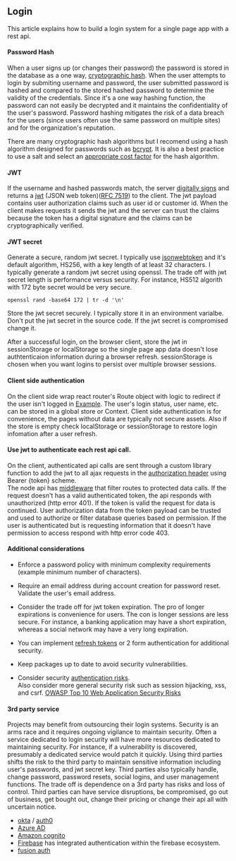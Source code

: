 ## Login
This article explains how to build a login system for a single page app with a rest api.  

#### Password Hash
When a user signs up (or changes their password) the password is stored in the database as a one way, [cryptographic hash](https://en.wikipedia.org/wiki/Cryptographic_hash_function). When the user attempts to login by submiting username and password, the user submitted password is hashed and compared to the stored hashed password to determine the validity of the credentials. Since it's a one way hashing function, the password can not easily be decrypted and it maintains the confidentiality of the user's password. Password hashing mitigates the risk of a data breach for the users (since users often use the same password on multiple sites) and for the organization's reputation.  

There are many cryptographic hash algorithms but I recomend using a hash algorithm designed for passwords such as [bcrypt](https://github.com/kelektiv/node.bcrypt.js). It is also a best practice to use a salt and select an [appropriate cost factor](https://auth0.com/blog/hashing-in-action-understanding-bcrypt/) for the hash algorithm.  

#### JWT  
If the username and hashed passwords match, the server [digitally signs](https://en.wikipedia.org/wiki/Digital_signature) and returns a [jwt](https://jwt.io/) (JSON web token)([RFC 7519](https://tools.ietf.org/html/rfc7519)) to the client. The jwt payload contains user authorization claims such as user id or customer id. When the client makes requests it sends the jwt and the server can trust the claims because the token has a digital signature and the claims can be cryptographically verified.   

#### JWT secret
Generate a secure, random jwt secret. I typically use [jsonwebtoken](https://github.com/auth0/node-jsonwebtoken) and it's default algorithm, HS256, with a key length of at least 32 characters. I typically generate a random jwt secret using openssl. The trade off with jwt secret length is performance versus security. For instance, HS512 algorith with 172 byte secret would be very secure.  
```
openssl rand -base64 172 | tr -d '\n'
```
Store the jwt secret securely. I typically store it in an environment varialbe. Don't put the jwt secret in the source code. If the jwt secret is compromised change it. 

After a successful login, on the browser client, store the jwt in sessionStorage or localStorage so the single page app data doesn't lose authtenticaion information during a browser refresh. sessionStorage is chosen when you want logins to persist over multiple browser sessions.  

#### Client side authentication
On the client side wrap react router's Route object with logic to redirect if the user isn't logged in [Example](https://reacttraining.com/react-router/web/example/auth-workflow). The user's login status, user name, etc. can be stored in a global store or Context. Client side authentication is for convenience, the pages without data are typically not secure assets. Also if the store is empty check localStorage or sessionStorage to restore login infomation after a user refresh.      

#### Use jwt to authenticate each rest api call. 
On the client, authenticated api calls are sent through a custom library function to add the jwt to all ajax requests in the [authorization header](https://developer.mozilla.org/en-US/docs/Web/HTTP/Headers/Authorization) using Bearer {token} scheme.  
The node api has [middleware](http://expressjs.com/en/guide/using-middleware.html) that filter routes to protected data calls. If the request doesn't has a valid authenticated token, the api responds with unauthorized (http error 401). If the token is valid the request for data is continued. User authorization data from the token payload can be trusted and used to authorize or filter database queries based on permission. If the user is authenticated but is requesting information that it doesn't have permission to access respond with http error code 403.    

#### Additional considerations 
- Enforce a password policy with minimum complexity requirements (example minimum number of characters).  

- Require an email address during account creation for password reset. Validate the user's email address.    

- Consider the trade off for jwt token expiration. The pro of longer expirations is convenience for users. The con is longer sessions are less secure.   For instance, a banking application may have a short expiration, whereas a social network may have a very long expiration.   

- You can implement [refresh tokens](https://auth0.com/learn/refresh-tokens/) or 2 form authentication for additional security.  

- Keep packages up to date to avoid security vulnerabilities.  

- Consider security [authentication risks](https://owasp.org/www-project-top-ten/2017/A2_2017-Broken_Authentication).  
Also consider more general security risk such as session hijacking, xss, and csrf. [OWASP Top 10 Web Application Security Risks](https://owasp.org/www-project-top-ten/)  

#### 3rd party service    
Projects may benefit from outsourcing their login systems. Security is an arms race and it requires ongoing vigilance to maintain security. Often a service dedicated to login security will have more resources dedicated to maintaining security. For instance, if a vulnerability is discovered, presumably a dedicated service would patch it quickly.  Using third parties shifts the risk to the third party to maintain sensitive information including user's passwords, and jwt secret key. Third parties also typically handle, change password, password resets, social logins, and user management functions. The trade off is dependence on a 3rd party has risks and loss of control.  Third parties can have service disruptions, be compromised, go out of business, get bought out, change their pricing or change their api all with uncertain notice.   

- [okta](https://www.okta.com/) / [auth0](https://auth0.com/)
- [Azure AD](https://azure.microsoft.com/en-us/services/active-directory/)  
- [Amazon cognito](https://aws.amazon.com/cognito/)   
- [Firebase](https://firebase.google.com/) has integrated authentication within the firebase ecosystem.   
- [fusion auth](https://fusionauth.io/)  
